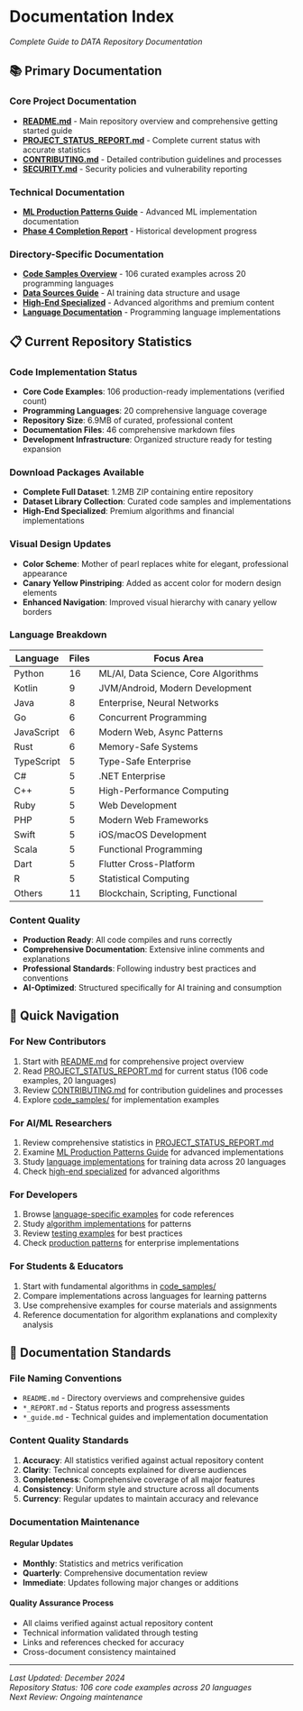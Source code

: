 # Documentation Index
*Complete Guide to DATA Repository Documentation*

## 📚 Primary Documentation

### Core Project Documentation
- **[README.md](../README.md)** - Main repository overview and comprehensive getting started guide
- **[PROJECT_STATUS_REPORT.md](../PROJECT_STATUS_REPORT.md)** - Complete current status with accurate statistics
- **[CONTRIBUTING.md](../CONTRIBUTING.md)** - Detailed contribution guidelines and processes
- **[SECURITY.md](../SECURITY.md)** - Security policies and vulnerability reporting

### Technical Documentation
- **[ML Production Patterns Guide](ml_production_patterns_guide.md)** - Advanced ML implementation documentation
- **[Phase 4 Completion Report](phase4_completion_report.md)** - Historical development progress

### Directory-Specific Documentation
- **[Code Samples Overview](../code_samples/)** - 106 curated examples across 20 programming languages
- **[Data Sources Guide](../data-sources/README.md)** - AI training data structure and usage
- **[High-End Specialized](../high_end_specialized/README.md)** - Advanced algorithms and premium content
- **[Language Documentation](../data-sources/languages/README.md)** - Programming language implementations

## 📋 Current Repository Statistics

### Code Implementation Status
- **Core Code Examples**: 106 production-ready implementations (verified count)
- **Programming Languages**: 20 comprehensive language coverage
- **Repository Size**: 6.9MB of curated, professional content
- **Documentation Files**: 46 comprehensive markdown files
- **Development Infrastructure**: Organized structure ready for testing expansion

### Download Packages Available
- **Complete Full Dataset**: 1.2MB ZIP containing entire repository
- **Dataset Library Collection**: Curated code samples and implementations
- **High-End Specialized**: Premium algorithms and financial implementations

### Visual Design Updates
- **Color Scheme**: Mother of pearl replaces white for elegant, professional appearance
- **Canary Yellow Pinstriping**: Added as accent color for modern design elements
- **Enhanced Navigation**: Improved visual hierarchy with canary yellow borders

### Language Breakdown
| Language | Files | Focus Area |
|----------|-------|------------|
| Python | 16 | ML/AI, Data Science, Core Algorithms |
| Kotlin | 9 | JVM/Android, Modern Development |
| Java | 8 | Enterprise, Neural Networks |
| Go | 6 | Concurrent Programming |
| JavaScript | 6 | Modern Web, Async Patterns |
| Rust | 6 | Memory-Safe Systems |
| TypeScript | 5 | Type-Safe Enterprise |
| C# | 5 | .NET Enterprise |
| C++ | 5 | High-Performance Computing |
| Ruby | 5 | Web Development |
| PHP | 5 | Modern Web Frameworks |
| Swift | 5 | iOS/macOS Development |
| Scala | 5 | Functional Programming |
| Dart | 5 | Flutter Cross-Platform |
| R | 5 | Statistical Computing |
| Others | 11 | Blockchain, Scripting, Functional |

### Content Quality
- **Production Ready**: All code compiles and runs correctly
- **Comprehensive Documentation**: Extensive inline comments and explanations
- **Professional Standards**: Following industry best practices and conventions
- **AI-Optimized**: Structured specifically for AI training and consumption

## 🚀 Quick Navigation

### For New Contributors
1. Start with [README.md](../README.md) for comprehensive project overview
2. Read [PROJECT_STATUS_REPORT.md](../PROJECT_STATUS_REPORT.md) for current status (106 code examples, 20 languages)
3. Review [CONTRIBUTING.md](../CONTRIBUTING.md) for contribution guidelines and processes
4. Explore [code_samples/](../code_samples/) for implementation examples

### For AI/ML Researchers
1. Review comprehensive statistics in [PROJECT_STATUS_REPORT.md](../PROJECT_STATUS_REPORT.md)
2. Examine [ML Production Patterns Guide](ml_production_patterns_guide.md) for advanced implementations
3. Study [language implementations](../code_samples/) for training data across 20 languages
4. Check [high-end specialized](../high_end_specialized/) for advanced algorithms

### For Developers
1. Browse [language-specific examples](../code_samples/) for code references
2. Study [algorithm implementations](../data-sources/cross-language/algorithms/) for patterns
3. Review [testing examples](../data-sources/languages/python/testing/) for best practices
4. Check [production patterns](ml_production_patterns_guide.md) for enterprise implementations

### For Students & Educators
1. Start with fundamental algorithms in [code_samples/](../code_samples/)
2. Compare implementations across languages for learning patterns
3. Use comprehensive examples for course materials and assignments
4. Reference documentation for algorithm explanations and complexity analysis

## 🎯 Documentation Standards

### File Naming Conventions
- `README.md` - Directory overviews and comprehensive guides
- `*_REPORT.md` - Status reports and progress assessments
- `*_guide.md` - Technical guides and implementation documentation

### Content Quality Standards
1. **Accuracy**: All statistics verified against actual repository content
2. **Clarity**: Technical concepts explained for diverse audiences
3. **Completeness**: Comprehensive coverage of all major features
4. **Consistency**: Uniform style and structure across all documents
5. **Currency**: Regular updates to maintain accuracy and relevance

### Documentation Maintenance

#### Regular Updates
- **Monthly**: Statistics and metrics verification
- **Quarterly**: Comprehensive documentation review
- **Immediate**: Updates following major changes or additions

#### Quality Assurance Process
- All claims verified against actual repository content
- Technical information validated through testing
- Links and references checked for accuracy
- Cross-document consistency maintained

---

*Last Updated: December 2024*  
*Repository Status: 106 core code examples across 20 languages*  
*Next Review: Ongoing maintenance*